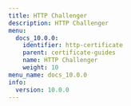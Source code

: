 ```yaml
---
title: HTTP Challenger
description: HTTP Challenger
menu:
  docs_10.0.0:
    identifier: http-certificate
    parent: certificate-guides
    name: HTTP Challenger
    weight: 10
menu_name: docs_10.0.0
info:
  version: 10.0.0
---
```



